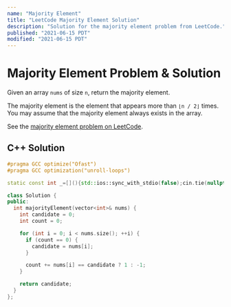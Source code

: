 ```yaml
---
name: "Majority Element"
title: "LeetCode Majority Element Solution"
description: "Solution for the majority element problem from LeetCode."
published: "2021-06-15 PDT"
modified: "2021-06-15 PDT"
---
```


# Majority Element Problem & Solution

Given an array `nums` of size `n`, return the majority element.

The majority element is the element that appears more than `⌊n / 2⌋` times.
You may assume that the majority element always exists in the array.

See the [majority element problem on LeetCode](https://leetcode.com/problems/majority-element).

## C++ Solution

```cpp
#pragma GCC optimize("Ofast")
#pragma GCC optimization("unroll-loops")

static const int _=[](){std::ios::sync_with_stdio(false);cin.tie(nullptr);cout.tie(nullptr);return 0;}();

class Solution {
public:
  int majorityElement(vector<int>& nums) {
    int candidate = 0;
    int count = 0;

    for (int i = 0; i < nums.size(); ++i) {
      if (count == 0) {
        candidate = nums[i];
      }

      count += nums[i] == candidate ? 1 : -1;
    }

    return candidate;
  }
};
```
